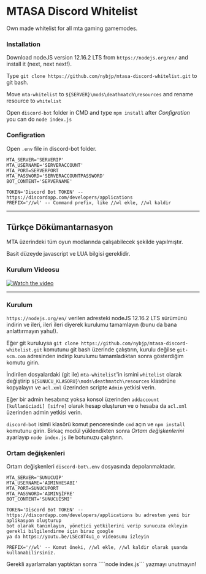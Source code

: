 # MTASA Discord Whitelist
Own made whitelist for all mta gaming gamemodes. 

### Installation
Download nodeJS version 12.16.2 LTS from ```https://nodejs.org/en/``` and install it (next, next next!).

Type ```git clone https://github.com/nybjp/mtasa-discord-whitelist.git``` to git bash.

Move ```mta-whitelist``` to ```${SERVER}\mods\deathmatch\resources``` and rename resource to ```whitelist```

Open ```discord-bot``` folder in CMD and type ```npm install``` after *Configration* you can do ```node index.js```

### Configration
Open ```.env``` file in discord-bot folder.
```env
MTA_SERVER='SERVERIP'
MTA_USERNAME='SERVERACCOUNT'
MTA_PORT=SERVERPORT
MTA_PASSWORD='SERVERACCOUNTPASSWORD'
BOT_CONTENT='SERVERNAME'

TOKEN='Discord Bot TOKEN' -- https://discordapp.com/developers/applications
PREFIX='//wl' -- Command prefix, like //wl ekle, //wl kaldir
```

------
## Türkçe Dökümantarnasyon
MTA üzerindeki tüm oyun modlarında çalışabilecek şekilde yapılmıştır.

Basit düzeyde javascript ve LUA bilgisi gereklidir.

### Kurulum Videosu
[![Watch the video](https://img.youtube.com/vi/LSEc8T4u1_o/maxresdefault.jpg)](https://youtu.be/LSEc8T4u1_o) 

------

### Kurulum
```https://nodejs.org/en/``` verilen adresteki nodeJS 12.16.2 LTS sürümünü indirin ve ileri, ileri ileri diyerek kurulumu tamamlayın (bunu da bana anlattırmayın yahu!).

Eğer git kuruluysa ```git clone https://github.com/nybjp/mtasa-discord-whitelist.git``` komutunu git bash üzerinde çalıştırın, kurulu değilse ```git-scm.com``` adresinden indirip kurulumu tamamladıktan sonra gösterdiğim komutu girin.

İndirilen dosyalardaki (git ile) ```mta-whitelist```'in ismini ```whitelist``` olarak değiştirip ```${SUNUCU_KLASORU}\mods\deathmatch\resources``` klasörüne kopyalayın ve ```acl.xml``` üzerinden scripte ```Admin``` yetkisi verin.

Eğer bir admin hesabınız yoksa konsol üzerinden ```addaccount [kullaniciadi] [sifre]``` olarak hesap oluşturun ve o hesaba da ```acl.xml``` üzerinden admin yetkisi verin.

```discord-bot``` isimli klasörü komut penceresinde ```cmd``` açın ve ```npm install``` komutunu girin. Birkaç modül yüklendikten sonra *Ortam değişkenlerini* ayarlayıp ```node index.js``` ile botunuzu çalıştırın.

### Ortam değişkenleri
Ortam değişkenleri ```discord-bot\.env``` dosyasında depolanmaktadır.
```env
MTA_SERVER='SUNUCUIP'
MTA_USERNAME='ADMINHESABI'
MTA_PORT=SUNUCUPORT
MTA_PASSWORD='ADMINŞİFRE'
BOT_CONTENT='SUNUCUISMI'

TOKEN='Discord Bot TOKEN' -- https://discordapp.com/developers/applications bu adresten yeni bir aplikasyon oluşturup
bot olarak tanımlayın, yönetici yetkilerini verip sunucuza ekleyin gerekli bilgilendirme için biraz google 
ya da https://youtu.be/LSEc8T4u1_o videosunu izleyin

PREFIX='//wl' -- Komut öneki, //wl ekle, //wl kaldir olarak şuanda kullanabilirsiniz.
```

Gerekli ayarlamaları yaptıktan sonra ````node index.js``` yazmayı unutmayın!
